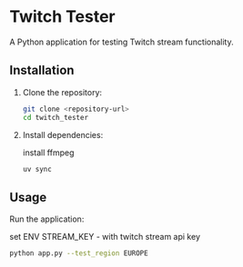 # Twitch Tester

A Python application for testing Twitch stream functionality.

## Installation

1. Clone the repository:
   ```bash
   git clone <repository-url>
   cd twitch_tester
   ```

2. Install dependencies:

   install ffmpeg

   ```bash
   uv sync
   ```


## Usage

Run the application:

set ENV STREAM_KEY - with twitch stream api key

```bash
python app.py --test_region EUROPE
```
```

